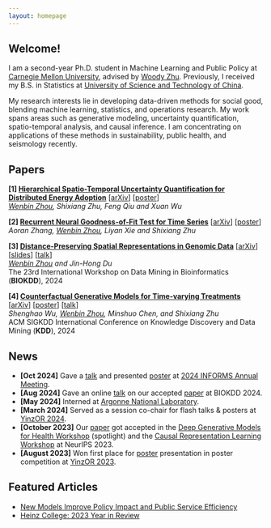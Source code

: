 ```yaml
---
layout: homepage
---
```


## Welcome!

I am a second-year Ph.D. student in Machine Learning and Public Policy at [Carnegie Mellon University](https://www.cmu.edu/), advised by [Woody Zhu](https://sites.google.com/view/woodyzhu).
Previously, I received my B.S. in Statistics at [University of Science and Technology of China](https://en.ustc.edu.cn/). 

My research interests lie in developing data-driven methods for social good,
blending machine learning, statistics, and operations research.
My work spans areas such as generative modeling, uncertainty quantification, spatio-temporal analysis, and causal inference.
I am concentrating on applications of these methods in sustainability, public health, and seismology recently.

## Papers

<b>[1] [Hierarchical Spatio-Temporal Uncertainty Quantification for Distributed Energy Adoption]()</b> [[arXiv](https://arxiv.org/abs/2411.12193)] [[poster](../assets/files/stcp-poster.pdf)]<br/>
*<u>Wenbin Zhou</u>, Shixiang Zhu, Feng Qiu and Xuan Wu* <br/>

<b>[2] [Recurrent Neural Goodness-of-Fit Test for Time Series](https://arxiv.org/abs/2410.13986)</b> [[arXiv](https://arxiv.org/abs/2410.13986)] [[poster](../assets/files/renal-poster.pdf)]<br/>
*Aoran Zhang, <u>Wenbin Zhou</u>, Liyan Xie and Shixiang Zhu* <br/>

<b>[3] [Distance-Preserving Spatial Representations in Genomic Data](https://arxiv.org/abs/2408.00911)</b> [[arXiv](https://arxiv.org/abs/2408.00911)] [[slides](../assets/files/biokdd2024-slides.pdf)] [[talk](https://youtu.be/zaxljiLN5Sc)]<br/>
*<u>Wenbin Zhou</u> and Jin-Hong Du* <br/>
The 23rd International Workshop on Data Mining in Bioinformatics (**BIOKDD**), 2024

<b>[4] [Counterfactual Generative Models for Time-varying Treatments](https://dl.acm.org/doi/10.1145/3637528.3671950)</b> 
[[arXiv](https://arxiv.org/abs/2305.15742)] [[poster](../assets/files/kdd2024-poster.pdf)] [[talk]()]<br/>
*Shenghao Wu, <u>Wenbin Zhou</u>, Minshuo Chen, and Shixiang Zhu* <br/>
ACM SIGKDD International Conference on Knowledge Discovery and Data Mining (**KDD**), 2024

## News
- **[Oct 2024]** Gave a [talk](https://submissions.mirasmart.com/InformsAnnual2024/Itinerary/PresentationDetail.aspx?evdid=2036) and presented [poster](../assets/files/stcp-poster.pdf) at [2024 INFORMS Annual Meeting](https://meetings.informs.org/wordpress/seattle2024/).
- **[Aug 2024]** Gave an online [talk](https://youtu.be/zaxljiLN5Sc) on our accepted [paper](https://arxiv.org/abs/2408.00911) at BIOKDD 2024.
- **[May 2024]** Interned at [Argonne National Laboratory](https://www.anl.gov/).
- **[March 2024]** Served as a session co-chair for flash talks & posters at [YinzOR 2024](https://yinzor.cmuinforms.org/).
- **[October 2023]** Our [paper](https://arxiv.org/abs/2305.15742) got accepted in the [Deep Generative Models for Health Workshop](https://neurips.cc/virtual/2023/workshop/66495) (spotlight) and the [Causal Representation Learning Workshop](https://crl-workshop.github.io/) at NeurIPS 2023.
- **[August 2023]** Won first place for [poster](../assets/files/counterfactualposter.pdf) presentation in poster competition at [YinzOR 2023](https://yinzor.cmuinforms.org/2023/).

## Featured Articles
- [New Models Improve Policy Impact and Public Service Efficiency](https://www.heinz.cmu.edu/media/2023/October/new-models-improve-policy-impact-and-public-service-efficiency)
- [Heinz College: 2023 Year in Review](https://www.heinz.cmu.edu/about/year-in-review/2023-year-in-review)
